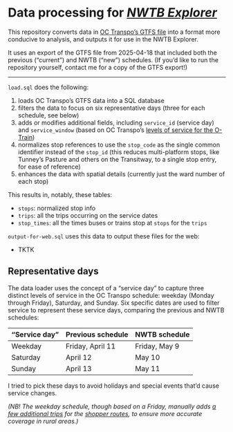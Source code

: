 # Data processing for [_NWTB Explorer_](https://nwtb-explorer.labs.lucascherkewski.com/)

This repository converts data in [OC Transpo’s GTFS file](https://www.octranspo.com/en/plan-your-trip/travel-tools/developers/) into a format more conducive to analysis, and outputs it for use in the NWTB Explorer.

It uses an export of the GTFS file from 2025-04-18 that included both the previous (“current”) and NWTB (“new”) schedules. (If you’d like to run the repository yourself, contact me for a copy of the GTFS export!)

***

`load.sql` does the following:

1. loads OC Transpo’s GTFS data into a SQL database
2. filters the data to focus on six representative days (three for each schedule, see below)
3. adds or modifies additional fields, including `service_id` (service day) and `service_window` (based on OC Transpo’s [levels of service for the O-Train](https://www.octranspo.com/en/our-services/bus-o-train-network/service-types/o-train-line-1#hoursOp))
4. normalizes stop references to use the `stop_code` as the single common identifier instead of the `stop_id` (this reduces multi-platform stops, like Tunney’s Pasture and others on the Transitway, to a single stop entry, for ease of reference)
5. enhances the data with spatial details (currently just the ward number of each stop)

This results in, notably, these tables:

- `stops`: normalized stop info
- `trips`: all the trips occurring on the service dates
- `stop_times`: all the times buses or trains stop at `stops` for the `trips`

`output-for-web.sql` uses this data to output these files for the web:

- TKTK

## Representative days

The data loader uses the concept of a “service day” to capture three distinct levels of service in the OC Transpo schedule: weekday (Monday through Friday), Saturday, and Sunday. Six specific dates are used to filter service to represent these service days, comparing the previous and NWTB schedules:

| “Service day” | Previous schedule | NWTB schedule |
|---|---|---|
| Weekday | Friday, April 11 | Friday, May 9 |
| Saturday | April 12 | May 10 |
| Sunday | April 13 | May 11 |

I tried to pick these days to avoid holidays and special events that’d cause service changes.

_(NB! The weekday schedule, though based on a Friday, manually adds [a few additional trips](https://github.com/lchski/octranspo-new-ways-to-bus-data/blob/main/data/corrections/missing_shopper_trips.csv) for the [shopper routes](https://www.octranspo.com/en/our-services/bus-o-train-network/service-types/shopper-routes/), to ensure more accurate coverage in rural areas.)_
